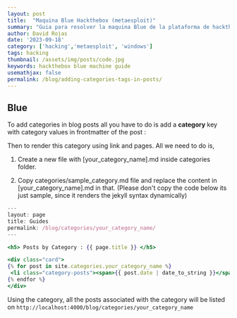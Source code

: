 ```yaml
---
layout: post
title:  "Maquina Blue Hackthebox (metaesploit)"
summary: "Guia para resolver la maquina Blue de la plataforma de hackthebox"
author: David Rojas
date: '2023-09-18'
category: ['hacking','metaesploit', 'windows']
tags: hacking
thumbnail: /assets/img/posts/code.jpg
keywords: hackthebox blue machine guide
usemathjax: false
permalink: /blog/adding-categories-tags-in-posts/
---
```


## Blue

To add categories in blog posts all you have to do is add a **category** key with category values in frontmatter of the post :



Then to render this category using link and pages. All we need to do is,

1. Create a new file with [your_category_name].md inside categories folder.

2. Copy categories/sample_category.md file and replace the content in [your_category_name].md in that. (Please don't copy the code below its just sample, since it renders the jekyll syntax dynamically)

```jsx
---
layout: page
title: Guides
permalink: /blog/categories/your_category_name/
---

<h5> Posts by Category : {{ page.title }} </h5>

<div class="card">
{% for post in site.categories.your_category_name %}
 <li class="category-posts"><span>{{ post.date | date_to_string }}</span> &nbsp; <a href="{{ post.url }}">{{ post.title }}</a></li>
{% endfor %}
</div>
```

Using the category, all the posts associated with the category will be listed on
`http://localhost:4000/blog/categories/your_category_name`